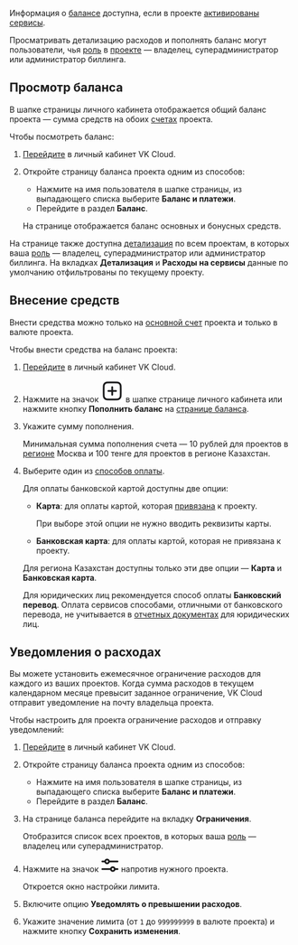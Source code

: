 Информация о [балансе](../../start/balance) доступна, если в проекте [активированы сервисы](/ru/base/account/start/activation).

<info>

Просматривать детализацию расходов и пополнять баланс могут пользователи, чья [роль](/ru/base/account/concepts/rolesandpermissions) в [проекте](/ru/base/account/concepts/projects)  — владелец, суперадминистратор или администратор биллинга.

</info>

## Просмотр баланса

В шапке страницы личного кабинета отображается общий баланс проекта — сумма средств на обоих [счетах](../../start/balance) проекта.

Чтобы посмотреть баланс:

1. [Перейдите](https://mcs.mail.ru/app/) в личный кабинет VK Cloud.
1. Откройте страницу баланса проекта одним из способов:

    - Нажмите на имя пользователя в шапке страницы, из выпадающего списка выберите **Баланс и платежи**.
    - Перейдите в раздел **Баланс**.

   На странице отображается баланс основных и бонусных средств.

<info>

На странице также доступна [детализация](../detail) по всем проектам, в которых ваша [роль](/ru/base/account/concepts/rolesandpermissions) — владелец, суперадминистратор или администратор биллинга. На вкладках **Детализация** и **Расходы на сервисы** данные по умолчанию отфильтрованы по текущему проекту.

</info>

## Внесение средств

Внести средства можно только на [основной счет](../../start/balance#osnovnoy_i_bonusnyy_schet) проекта и только в валюте проекта.

Чтобы внести средства на баланс проекта:

1. [Перейдите](https://mcs.mail.ru/app/) в личный кабинет VK Cloud.
1. Нажмите на значок ![Пополнить](./assets/icon_plus.svg "inline") в шапке странице личного кабинета или нажмите кнопку **Пополнить баланс** на [странице баланса](#prosmotr-balansa).
1. Укажите сумму пополнения.

   Минимальная сумма пополнения счета — 10 рублей для проектов в [регионе](/ru/base/account/concepts/regions) Москва и 100 тенге для проектов в регионе Казахстан.

1. Выберите один из [способов оплаты](../../start/payment-methods).

   Для оплаты банковской картой доступны две опции:

   - **Карта**: для оплаты картой, которая [привязана](../add-card#privyazat_kartu) к проекту.

      При выборе этой опции не нужно вводить реквизиты карты.

   - **Банковская карта**: для оплаты картой, которая не привязана к проекту.

   Для региона Казахстан доступны только эти две опции — **Карта** и **Банковская карта**.

   <info>

   Для юридических лиц рекомендуется способ оплаты **Банковский перевод**. Оплата сервисов способами, отличными от банковского перевода, не учитывается в [отчетных документах](../report) для юридических лиц.

   </info>

## Уведомления о расходах

Вы можете установить ежемесячное ограничение расходов для каждого из ваших проектов. Когда сумма расходов в текущем календарном месяце превысит заданное ограничение, VK Cloud отправит уведомление на почту владельца проекта.

Чтобы настроить для проекта ограничение расходов и отправку уведомлений:

1. [Перейдите](https://mcs.mail.ru/app/) в личный кабинет VK Cloud.
1. Откройте страницу баланса проекта одним из способов:

    - Нажмите на имя пользователя в шапке страницы, из выпадающего списка выберите **Баланс и платежи**.
    - Перейдите в раздел **Баланс**.

1. На странице баланса перейдите на вкладку **Ограничения**.

   Отобразится список всех проектов, в которых ваша [роль](/ru/base/account/concepts/rolesandpermissions) — владелец или суперадминистратор.

1. Нажмите на значок ![Настройки](./assets/filter_icon.svg "inline") напротив нужного проекта.

   Откроется окно настройки лимита.

1. Включите опцию **Уведомлять о превышении расходов**.
1. Укажите значение лимита (от `1` до `999999999` в валюте проекта) и нажмите кнопку **Сохранить изменения**.
